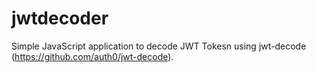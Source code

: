 # jwtdecoder
Simple JavaScript application to decode JWT Tokesn using jwt-decode (https://github.com/auth0/jwt-decode).
